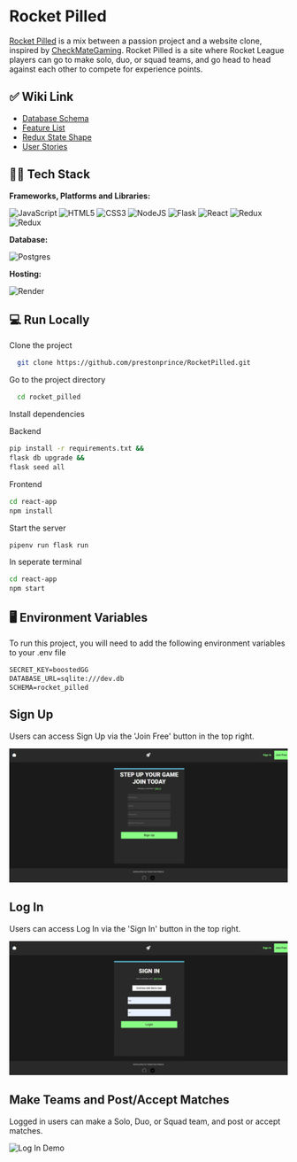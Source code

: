 # Rocket Pilled

<a href='https://rocketpilled.onrender.com/' alt=''>Rocket Pilled</a> is a mix between a passion project and a website clone, inspired by <a href='https://www.checkmategaming.com/' alt=''>CheckMateGaming</a>. Rocket Pilled is a site where Rocket League players can go to make solo, duo, or squad teams, and go head to head against each other to compete for experience points.

## ✅ Wiki Link

- [Database Schema](https://github.com/prestonprince/RocketPilled/wiki/DB-Schema)
- [Feature List](https://github.com/prestonprince/RocketPilled/wiki/MVP-Feature-List)
- [Redux State Shape](https://github.com/prestonprince/RocketPilled/wiki/Redux-State-Shape)
- [User Stories](https://github.com/prestonprince/RocketPilled/wiki/User-Stories)

## 👩‍💻 Tech Stack

**Frameworks, Platforms and Libraries:**

![JavaScript](https://img.shields.io/badge/javascript-%23323330.svg?style=for-the-badge&logo=javascript&logoColor=%23F7DF1E) ![HTML5](https://img.shields.io/badge/html5-%23E34F26.svg?style=for-the-badge&logo=html5&logoColor=white) ![CSS3](https://img.shields.io/badge/css3-%231572B6.svg?style=for-the-badge&logo=css3&logoColor=white) ![NodeJS](https://img.shields.io/badge/node.js-6DA55F?style=for-the-badge&logo=node.js&logoColor=white) ![Flask](https://img.shields.io/badge/Flask-%23404d59.svg?style=for-the-badge&logo=flask&logoColor=%2361DAFB) ![React](https://img.shields.io/badge/react-%2320232a.svg?style=for-the-badge&logo=react&logoColor=%2361DAFB) ![Redux](https://img.shields.io/badge/redux-%23593d88.svg?style=for-the-badge&logo=redux&logoColor=white)
![Redux](https://img.shields.io/badge/python-yellow?style=for-the-badge&logo=python&logoColor=blue)

**Database:**

![Postgres](https://img.shields.io/badge/postgres-%23316192.svg?style=for-the-badge&logo=postgresql&logoColor=white)

**Hosting:**

![Render](https://img.shields.io/badge/Render-informational?style=for-the-badge&logo=render&logoColor=%5bdec3)

## 💻 Run Locally

Clone the project

```bash
  git clone https://github.com/prestonprince/RocketPilled.git
```

Go to the project directory

```bash
  cd rocket_pilled
```

Install dependencies

Backend

```bash
pip install -r requirements.txt &&
flask db upgrade &&
flask seed all
```

Frontend

```bash
cd react-app
npm install
```

Start the server

```bash
pipenv run flask run
```

In seperate terminal

```bash
cd react-app
npm start
```

## 🖥 Environment Variables

To run this project, you will need to add the following environment variables to your .env file

```
SECRET_KEY=boostedGG
DATABASE_URL=sqlite:///dev.db
SCHEMA=rocket_pilled
```

## Sign Up

Users can access Sign Up via the 'Join Free' button in the top right.

![Sign Up Demo](./assets/signup.png)

## Log In 

Users can access Log In via the 'Sign In' button in the top right.

![Log In Demo](./assets/login.png)

## Make Teams and Post/Accept Matches

Logged in users can make a Solo, Duo, or Squad team, and post or accept matches.

![Log In Demo](https://cdn.discordapp.com/attachments/1049836343137673328/1071081469595877386/Untitled_video_-_Made_with_Clipchamp_5.gif)
